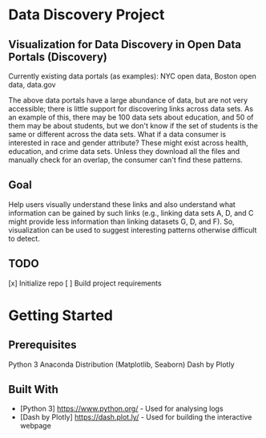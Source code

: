 # Data Discovery Project

## Visualization for Data Discovery in Open Data Portals (Discovery)

Currently existing data portals (as examples): NYC open data, Boston open data, data.gov

The above data portals have a large abundance of data, but are not very accessible; there is little support for discovering links across data sets. As an example of this, there may be 100 data sets about education, and 50 of them may be about students, but we don't know if the set of students is the same or different across the data sets. What if a data consumer is interested in race and gender attribute? These might exist across health, education, and crime data sets. Unless they download all the files and manually check for an overlap, the consumer can't find these patterns.

## Goal

Help users visually understand these links and also understand what information can be gained by such links (e.g., linking data sets A, D, and C might provide less information than linking datasets G, D, and F). So, visualization can be used to suggest interesting patterns otherwise difficult to detect.

## TODO

[x] Initialize repo
[ ] Build project requirements

# Getting Started

## Prerequisites

Python 3
Anaconda Distribution (Matplotlib, Seaborn)
Dash by Plotly

## Built With

* [Python 3] https://www.python.org/ - Used for analysing logs
* [Dash by Plotly] https://dash.plot.ly/ - Used for building the interactive webpage
